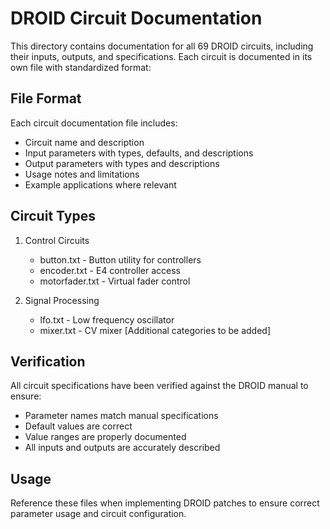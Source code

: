 # DROID Circuit Documentation

This directory contains documentation for all 69 DROID circuits, including their inputs, outputs, and specifications. Each circuit is documented in its own file with standardized format:

## File Format
Each circuit documentation file includes:
- Circuit name and description
- Input parameters with types, defaults, and descriptions
- Output parameters with types and descriptions
- Usage notes and limitations
- Example applications where relevant

## Circuit Types
1. Control Circuits
   - button.txt - Button utility for controllers
   - encoder.txt - E4 controller access
   - motorfader.txt - Virtual fader control

2. Signal Processing
   - lfo.txt - Low frequency oscillator
   - mixer.txt - CV mixer
   [Additional categories to be added]

## Verification
All circuit specifications have been verified against the DROID manual to ensure:
- Parameter names match manual specifications
- Default values are correct
- Value ranges are properly documented
- All inputs and outputs are accurately described

## Usage
Reference these files when implementing DROID patches to ensure correct parameter usage and circuit configuration.
